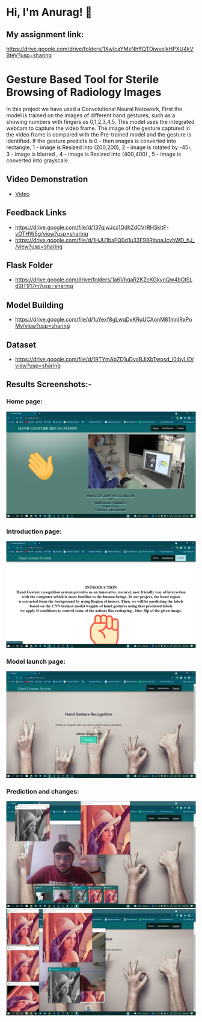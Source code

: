 
# Hi, I'm Anurag! 👋

## My assignment link:

https://drive.google.com/drive/folders/1XwIcaYMzNhffQTDiwvelkHPXU4kVBteV?usp=sharing
  
# Gesture Based Tool for Sterile Browsing of Radiology Images

In this project we have used a Convolutional Neural Netowork, First the model is trained on the images of different hand gestures, such as a showing numbers with fingers as 0,1,2,3,4,5. This model uses the integrated webcam to capture the video frame. The image of the gesture captured in the video frame is compared with the Pre-trained model and the gesture is identified. If the gesture predicts is 0 - then images is converted into rectangle, 1 - image is Resized into (200,200), 2 - image is rotated by -45॰, 3 - image is blurred , 4 - image is Resized into (400,400) , 5 - image is converted into grayscale.

    


## Video Demonstration

 - [Video](https://drive.google.com/file/d/1yoS3R2Io53CBQ_b-hCUoq5W0uexbszB-/view)

## Feedback Links
- https://drive.google.com/file/d/137qjwJcx1DdhZdCVrRHSkltF-vOTHW5g/view?usp=sharing
- https://drive.google.com/file/d/1HJU1baFQ0d1u33F98RjboaJcvhWD_hJ_/view?usp=sharing

## Flask Folder
- https://drive.google.com/drive/folders/1a6VhgaR2KZcKGkynQw4bOISLd3IT917m?usp=sharing

## Model Building
- https://drive.google.com/file/d/1uYexf8gLwqDxKRuUCAonM81mnIRxPoMv/view?usp=sharing

## Dataset 
- https://drive.google.com/file/d/19TYmAbZD1uDvoBJlXbTwosd_i0ibyLiD/view?usp=sharing

## Results Screenshots:-

### Home page:
<img src="https://github.com/AnuragSomani1611/IMAGES/blob/main/Screenshot%20(335).png">

### Introduction page:
<img src="https://github.com/AnuragSomani1611/IMAGES/blob/main/Screenshot%20(336).png">

### Model launch page:
<img src="https://github.com/AnuragSomani1611/IMAGES/blob/main/Screenshot%20(337).png">

### Prediction and changes:
<img src="https://github.com/AnuragSomani1611/IMAGES/blob/main/photo_2021-07-31_12-14-11.jpg">

<img src="https://github.com/AnuragSomani1611/IMAGES/blob/main/photo_2021-07-31_12-14-32.jpg">


